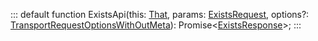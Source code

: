:::
default function ExistsApi(this: [That](./That.md), params: [ExistsRequest](./ExistsRequest.md), options?: [TransportRequestOptionsWithOutMeta](./TransportRequestOptionsWithOutMeta.md)): Promise<[ExistsResponse](./ExistsResponse.md)>;
:::
